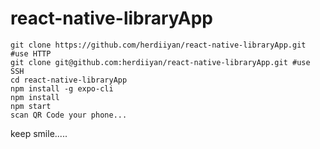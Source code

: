 # react-native-libraryApp

```
git clone https://github.com/herdiiyan/react-native-libraryApp.git #use HTTP
git clone git@github.com:herdiiyan/react-native-libraryApp.git #use SSH
cd react-native-libraryApp
npm install -g expo-cli
npm install
npm start
scan QR Code your phone...
```
keep smile.....
